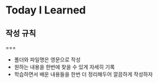 # Today I Learned

## 작성 규칙
===
- 폴더와 파일명은 영문으로 작성
- 원하는 내용을 한번에 찾을 수 있게 자세히 기록
- 학습하면서 배운 내용들을 한번 더 정리해두어 깔끔하게 작성하자

